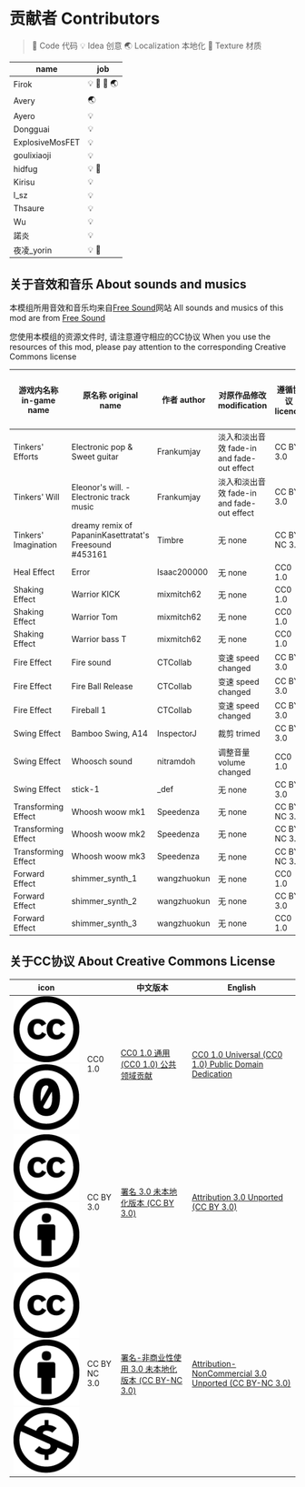 # 贡献者 Contributors

> 📑 Code 代码
> 💡 Idea 创意
> 🌏 Localization 本地化
> 🌼 Texture 材质

name|job
----|---
Firok|💡 📑 🌼 🌏
Avery|🌏
Ayero|💡
Dongguai|💡
ExplosiveMosFET|💡
goulixiaoji|💡
hidfug|💡 🌼
Kirisu|💡
l_sz|💡
Thsaure|💡
Wu|💡
諾炎|💡
夜凌_yorin|💡 🌼

## 关于音效和音乐 About sounds and musics

本模组所用音效和音乐均来自[Free Sound](https://freesound.org/)网站 All sounds and musics of this mod are from [Free Sound](https://freesound.org/)

您使用本模组的资源文件时, 请注意遵守相应的CC协议 When you use the resources of this mod, please pay attention to the corresponding Creative Commons license

游戏内名称 in-game name|原名称 original name|作者 author|对原作品修改 modification|遵循协议 licence|原作链接 link
-|-|-|-|-|-
Tinkers' Efforts|Electronic pop & Sweet guitar|Frankumjay|淡入和淡出音效 fade-in and fade-out effect|CC BY 3.0|[Link](https://freesound.org/people/frankum/sounds/368743/)
Tinkers' Will|Eleonor's will. - Electronic track music|Frankumjay|淡入和淡出音效 fade-in and fade-out effect|CC BY 3.0|[Link](https://freesound.org/people/frankum/sounds/453072/)
Tinkers' Imagination|dreamy remix of PapaninKasettratat's Freesound #453161|Timbre|无 none|CC BY NC 3.0|[Link](https://freesound.org/people/Timbre/sounds/454806/)
Heal Effect|Error|Isaac200000|无 none|CC0 1.0|[Link](https://freesound.org/people/Isaac200000/sounds/188013/)
Shaking Effect|Warrior KICK|mixmitch62|无 none|CC0 1.0|[Link](https://freesound.org/people/mixmitch62/sounds/459877/)
Shaking Effect|Warrior Tom|mixmitch62|无 none|CC0 1.0|[Link](https://freesound.org/people/mixmitch62/sounds/459876/)
Shaking Effect|Warrior bass T|mixmitch62|无 none|CC0 1.0|[Link](https://freesound.org/people/mixmitch62/sounds/459875/)
Fire Effect|Fire sound|CTCollab|变速 speed changed|CC BY 3.0|[Link](https://freesound.org/people/CTCollab/sounds/223610/)
Fire Effect|Fire Ball Release|CTCollab|变速 speed changed|CC BY 3.0|[Link](https://freesound.org/people/CTCollab/sounds/223611/)
Fire Effect|Fireball 1|CTCollab|变速 speed changed|CC BY 3.0|[Link](https://freesound.org/people/CTCollab/sounds/223615/)
Swing Effect|Bamboo Swing, A14|InspectorJ|裁剪 trimed|CC BY 3.0|[Link](https://freesound.org/people/InspectorJ/sounds/394418/)
Swing Effect|Whoosch sound|nitramdoh|调整音量 volume changed|CC0 1.0|[Link](https://freesound.org/people/nitramdoh/sounds/351152/)
Swing Effect|stick-1|_def|无 none|CC BY 3.0|[Link](https://freesound.org/people/_def/sounds/346557/)
Transforming Effect|Whoosh woow mk1|Speedenza|无 none|CC BY NC 3.0|[Link](https://freesound.org/people/Speedenza/sounds/168177/)
Transforming Effect|Whoosh woow mk2|Speedenza|无 none|CC BY NC 3.0|[Link](https://freesound.org/people/Speedenza/sounds/168176/)
Transforming Effect|Whoosh woow mk3|Speedenza|无 none|CC BY NC 3.0|[Link](https://freesound.org/people/Speedenza/sounds/168180/)
Forward Effect|shimmer_synth_1|wangzhuokun|无 none|CC0 1.0|[Link](https://freesound.org/people/wangzhuokun/sounds/434600/)
Forward Effect|shimmer_synth_2|wangzhuokun|无 none|CC BY 3.0|[Link](https://freesound.org/people/wangzhuokun/sounds/434599/)
Forward Effect|shimmer_synth_3|wangzhuokun|无 none|CC0 1.0|[Link](https://freesound.org/people/wangzhuokun/sounds/434601/)

## 关于CC协议 About Creative Commons License

icon||中文版本|English
-|-|-|-
![cc](doc/img/icon_cc.png "cc") ![zero](doc/img/icon_zero.png "IMG_CC0")|CC0 1.0|[CC0 1.0 通用 (CC0 1.0) 公共领域贡献](https://creativecommons.org/publicdomain/zero/1.0/deed.zh)|[CC0 1.0 Universal (CC0 1.0) Public Domain Dedication](https://creativecommons.org/publicdomain/zero/1.0/)
![CC](doc/img/icon_cc.png "cc") ![attr](doc/img/icon_attr.png "attr")|CC BY 3.0|[署名 3.0 未本地化版本 (CC BY 3.0)](https://creativecommons.org/licenses/by/3.0/deed.zh)|[Attribution 3.0 Unported (CC BY 3.0)](https://creativecommons.org/licenses/by/3.0/)
![cc](doc/img/icon_cc.png "cc") ![attr](doc/img/icon_attr.png "attr") ![nc](doc/img/icon_nc.png "nc")|CC BY NC 3.0|[署名-非商业性使用 3.0 未本地化版本 (CC BY-NC 3.0)](https://creativecommons.org/licenses/by-nc/3.0/deed.zh)|[Attribution-NonCommercial 3.0 Unported (CC BY-NC 3.0)](https://creativecommons.org/licenses/by-nc/3.0/)
